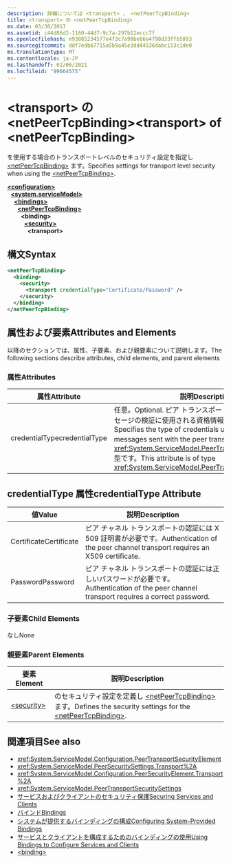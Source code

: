 ```yaml
---
description: 詳細については <transport> 、 <netPeerTcpBinding>
title: <transport> の <netPeerTcpBinding>
ms.date: 03/30/2017
ms.assetid: c44d86d2-1160-44d7-9c7a-297b12eccc7f
ms.openlocfilehash: e93885234577e4f3c7a99be66e4798d33ffb5893
ms.sourcegitcommit: ddf7edb67715a5b9a45e3dd44536dabc153c1de0
ms.translationtype: MT
ms.contentlocale: ja-JP
ms.lasthandoff: 02/06/2021
ms.locfileid: "99664575"
---
```

# <a name="transport-of-netpeertcpbinding"></a><span data-ttu-id="d20a6-103">\<transport> の \<netPeerTcpBinding></span><span class="sxs-lookup"><span data-stu-id="d20a6-103">\<transport> of \<netPeerTcpBinding></span></span>

<span data-ttu-id="d20a6-104">を使用する場合のトランスポートレベルのセキュリティ設定を指定し [\<netPeerTcpBinding>](netpeertcpbinding.md) ます。</span><span class="sxs-lookup"><span data-stu-id="d20a6-104">Specifies settings for transport level security when using the [\<netPeerTcpBinding>](netpeertcpbinding.md).</span></span>  
  
[**\<configuration>**](../configuration-element.md)\
&nbsp;&nbsp;[**\<system.serviceModel>**](system-servicemodel.md)\
&nbsp;&nbsp;&nbsp;&nbsp;[**\<bindings>**](bindings.md)\
&nbsp;&nbsp;&nbsp;&nbsp;&nbsp;&nbsp;[**\<netPeerTcpBinding>**](netpeertcpbinding.md)\
&nbsp;&nbsp;&nbsp;&nbsp;&nbsp;&nbsp;&nbsp;&nbsp;**\<binding>**\
&nbsp;&nbsp;&nbsp;&nbsp;&nbsp;&nbsp;&nbsp;&nbsp;&nbsp;&nbsp;[**\<security>**](security-of-netpeerbinding.md)\
&nbsp;&nbsp;&nbsp;&nbsp;&nbsp;&nbsp;&nbsp;&nbsp;&nbsp;&nbsp;&nbsp;&nbsp;**\<transport>**  
  
## <a name="syntax"></a><span data-ttu-id="d20a6-105">構文</span><span class="sxs-lookup"><span data-stu-id="d20a6-105">Syntax</span></span>  
  
```xml  
<netPeerTcpBinding>
  <binding>
    <security>
      <transport credentialType="Certificate/Password" />
    </security>
  </binding>
</netPeerTcpBinding>
```  
  
## <a name="attributes-and-elements"></a><span data-ttu-id="d20a6-106">属性および要素</span><span class="sxs-lookup"><span data-stu-id="d20a6-106">Attributes and Elements</span></span>  

 <span data-ttu-id="d20a6-107">以降のセクションでは、属性、子要素、および親要素について説明します。</span><span class="sxs-lookup"><span data-stu-id="d20a6-107">The following sections describe attributes, child elements, and parent elements</span></span>  
  
### <a name="attributes"></a><span data-ttu-id="d20a6-108">属性</span><span class="sxs-lookup"><span data-stu-id="d20a6-108">Attributes</span></span>  
  
|<span data-ttu-id="d20a6-109">属性</span><span class="sxs-lookup"><span data-stu-id="d20a6-109">Attribute</span></span>|<span data-ttu-id="d20a6-110">説明</span><span class="sxs-lookup"><span data-stu-id="d20a6-110">Description</span></span>|  
|---------------|-----------------|  
|<span data-ttu-id="d20a6-111">credentialType</span><span class="sxs-lookup"><span data-stu-id="d20a6-111">credentialType</span></span>|<span data-ttu-id="d20a6-112">任意。</span><span class="sxs-lookup"><span data-stu-id="d20a6-112">Optional.</span></span> <span data-ttu-id="d20a6-113">ピア トランスポートにより送信されるメッセージの検証に使用される資格情報の種類を指定します。</span><span class="sxs-lookup"><span data-stu-id="d20a6-113">Specifies the type of credentials used to verify messages sent with the peer transport.</span></span> <span data-ttu-id="d20a6-114">この属性は <xref:System.ServiceModel.PeerTransportCredentialType> 型です。</span><span class="sxs-lookup"><span data-stu-id="d20a6-114">This attribute is of type <xref:System.ServiceModel.PeerTransportCredentialType>.</span></span>|  
  
## <a name="credentialtype-attribute"></a><span data-ttu-id="d20a6-115">credentialType 属性</span><span class="sxs-lookup"><span data-stu-id="d20a6-115">credentialType Attribute</span></span>  
  
|<span data-ttu-id="d20a6-116">値</span><span class="sxs-lookup"><span data-stu-id="d20a6-116">Value</span></span>|<span data-ttu-id="d20a6-117">説明</span><span class="sxs-lookup"><span data-stu-id="d20a6-117">Description</span></span>|  
|-----------|-----------------|  
|<span data-ttu-id="d20a6-118">Certificate</span><span class="sxs-lookup"><span data-stu-id="d20a6-118">Certificate</span></span>|<span data-ttu-id="d20a6-119">ピア チャネル トランスポートの認証には X 509 証明書が必要です。</span><span class="sxs-lookup"><span data-stu-id="d20a6-119">Authentication of the peer channel transport requires an X509 certificate.</span></span>|  
|<span data-ttu-id="d20a6-120">Password</span><span class="sxs-lookup"><span data-stu-id="d20a6-120">Password</span></span>|<span data-ttu-id="d20a6-121">ピア チャネル トランスポートの認証には正しいパスワードが必要です。</span><span class="sxs-lookup"><span data-stu-id="d20a6-121">Authentication of the peer channel transport requires a correct password.</span></span>|  
  
### <a name="child-elements"></a><span data-ttu-id="d20a6-122">子要素</span><span class="sxs-lookup"><span data-stu-id="d20a6-122">Child Elements</span></span>  

 <span data-ttu-id="d20a6-123">なし</span><span class="sxs-lookup"><span data-stu-id="d20a6-123">None</span></span>  
  
### <a name="parent-elements"></a><span data-ttu-id="d20a6-124">親要素</span><span class="sxs-lookup"><span data-stu-id="d20a6-124">Parent Elements</span></span>  
  
|<span data-ttu-id="d20a6-125">要素</span><span class="sxs-lookup"><span data-stu-id="d20a6-125">Element</span></span>|<span data-ttu-id="d20a6-126">説明</span><span class="sxs-lookup"><span data-stu-id="d20a6-126">Description</span></span>|  
|-------------|-----------------|  
|[\<security>](security-of-netpeerbinding.md)|<span data-ttu-id="d20a6-127">のセキュリティ設定を定義し [\<netPeerTcpBinding>](netpeertcpbinding.md) ます。</span><span class="sxs-lookup"><span data-stu-id="d20a6-127">Defines the security settings for the [\<netPeerTcpBinding>](netpeertcpbinding.md).</span></span>|  
  
## <a name="see-also"></a><span data-ttu-id="d20a6-128">関連項目</span><span class="sxs-lookup"><span data-stu-id="d20a6-128">See also</span></span>

- <xref:System.ServiceModel.Configuration.PeerTransportSecurityElement>
- <xref:System.ServiceModel.PeerSecuritySettings.Transport%2A>
- <xref:System.ServiceModel.Configuration.PeerSecurityElement.Transport%2A>
- <xref:System.ServiceModel.PeerTransportSecuritySettings>
- [<span data-ttu-id="d20a6-129">サービスおよびクライアントのセキュリティ保護</span><span class="sxs-lookup"><span data-stu-id="d20a6-129">Securing Services and Clients</span></span>](../../../wcf/feature-details/securing-services-and-clients.md)
- [<span data-ttu-id="d20a6-130">バインド</span><span class="sxs-lookup"><span data-stu-id="d20a6-130">Bindings</span></span>](../../../wcf/bindings.md)
- [<span data-ttu-id="d20a6-131">システムが提供するバインディングの構成</span><span class="sxs-lookup"><span data-stu-id="d20a6-131">Configuring System-Provided Bindings</span></span>](../../../wcf/feature-details/configuring-system-provided-bindings.md)
- [<span data-ttu-id="d20a6-132">サービスとクライアントを構成するためのバインディングの使用</span><span class="sxs-lookup"><span data-stu-id="d20a6-132">Using Bindings to Configure Services and Clients</span></span>](../../../wcf/using-bindings-to-configure-services-and-clients.md)
- [\<binding>](bindings.md)

